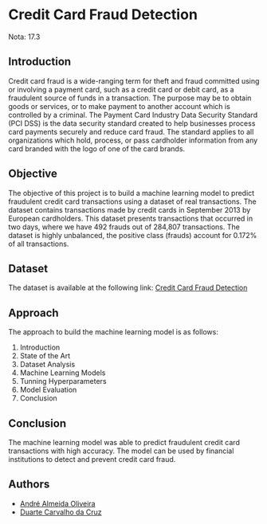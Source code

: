 # Credit Card Fraud Detection

Nota: 17.3

## Introduction
Credit card fraud is a wide-ranging term for theft and fraud committed using or involving a payment card, such as a credit card or debit card, as a fraudulent source of funds in a transaction. The purpose may be to obtain goods or services, or to make payment to another account which is controlled by a criminal. The Payment Card Industry Data Security Standard (PCI DSS) is the data security standard created to help businesses process card payments securely and reduce card fraud. The standard applies to all organizations which hold, process, or pass cardholder information from any card branded with the logo of one of the card brands.

## Objective
The objective of this project is to build a machine learning model to predict fraudulent credit card transactions using a dataset of real transactions. The dataset contains transactions made by credit cards in September 2013 by European cardholders. This dataset presents transactions that occurred in two days, where we have 492 frauds out of 284,807 transactions. The dataset is highly unbalanced, the positive class (frauds) account for 0.172% of all transactions.

## Dataset
The dataset is available at the following link: [Credit Card Fraud Detection](https://www.kaggle.com/mlg-ulb/creditcardfraud)

## Approach
The approach to build the machine learning model is as follows:
1. Introduction
2. State of the Art
3. Dataset Analysis
4. Machine Learning Models
5. Tunning Hyperparameters
6. Model Evaluation
7. Conclusion

## Conclusion
The machine learning model was able to predict fraudulent credit card transactions with high accuracy. The model can be used by financial institutions to detect and prevent credit card fraud.

## Authors
- [André Almeida Oliveira](https://github.com/andreaoliveira9)
- [Duarte Carvalho da Cruz](https://github.com/DuarteCruz31)
